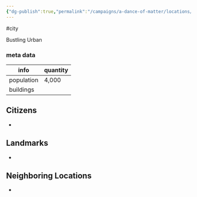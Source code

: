 ```yaml
---
{"dg-publish":true,"permalink":"/campaigns/a-dance-of-matter/locations/harken/","dgPassFrontmatter":true}
---
```


#city 

Bustling Urban
### meta data
| info       | quantity |
| ---------- | -------- |
| population | 4,000    |
| buildings  |          |

## Citizens
- 

## Landmarks
- 

## Neighboring Locations
- 

